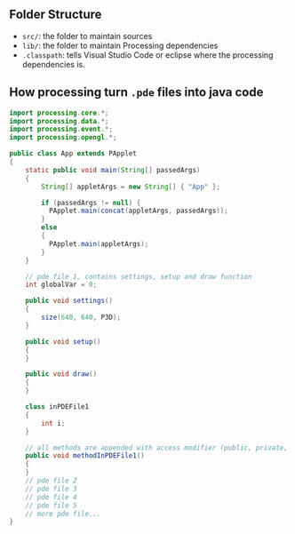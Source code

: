 ## Folder Structure

- `src/`: the folder to maintain sources
- `lib/`: the folder to maintain Processing dependencies
- `.classpath`: tells Visual Studio Code or eclipse where the processing dependencies is.

## How processing turn `.pde` files into java code

``` java
import processing.core.*;
import processing.data.*;
import processing.event.*;
import processing.opengl.*;

public class App extends PApplet 
{
    static public void main(String[] passedArgs) 
    {
        String[] appletArgs = new String[] { "App" };

        if (passedArgs != null) {
          PApplet.main(concat(appletArgs, passedArgs));
        } 
        else 
        {
          PApplet.main(appletArgs);
        }
    }

    // pde file 1, contains settings, setup and draw function
    int globalVar = 0;

    public void settings() 
    {
        size(640, 640, P3D);
    }

    public void setup() 
    {
    }

    public void draw() 
    {
    }

    class inPDEFile1
    {
        int i;
    }

    // all methods are appended with access modifier (public, private, etc...)
    public void methodInPDEFile1()
    {
    }
    // pde file 2
    // pde file 3
    // pde file 4
    // pde file 5
    // more pde file...
}
```
